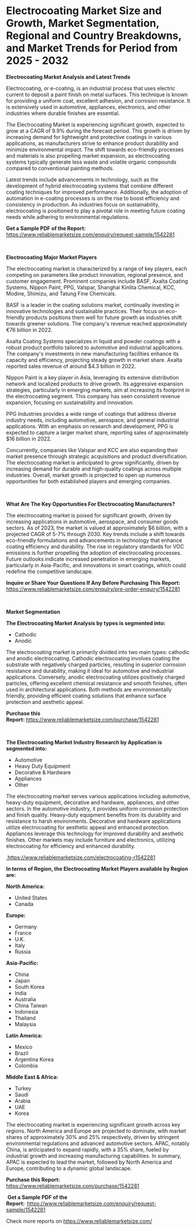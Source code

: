 <p><h1>Electrocoating Market Size and Growth, Market Segmentation, Regional and Country Breakdowns, and Market Trends for Period from 2025 -  2032</h1></p><p><strong>Electrocoating Market Analysis and Latest Trends</strong></p>
<p><p>Electrocoating, or e-coating, is an industrial process that uses electric current to deposit a paint finish on metal surfaces. This technique is known for providing a uniform coat, excellent adhesion, and corrosion resistance. It is extensively used in automotive, appliances, electronics, and other industries where durable finishes are essential.</p><p>The Electrocoating Market is experiencing significant growth, expected to grow at a CAGR of 9.9% during the forecast period. This growth is driven by increasing demand for lightweight and protective coatings in various applications, as manufacturers strive to enhance product durability and minimize environmental impact. The shift towards eco-friendly processes and materials is also propelling market expansion, as electrocoating systems typically generate less waste and volatile organic compounds compared to conventional painting methods.</p><p>Latest trends include advancements in technology, such as the development of hybrid electrocoating systems that combine different coating techniques for improved performance. Additionally, the adoption of automation in e-coating processes is on the rise to boost efficiency and consistency in production. As industries focus on sustainability, electrocoating is positioned to play a pivotal role in meeting future coating needs while adhering to environmental regulations.</p></p>
<p><strong>Get a Sample PDF of the Report:&nbsp;</strong> <a href="https://www.reliablemarketsize.com/enquiry/request-sample/1542281?utm_campaign=3530&utm_medium=2&utm_source=Github&utm_content=ia&utm_term=31032025&utm_id=electrocoating">https://www.reliablemarketsize.com/enquiry/request-sample/1542281</a></p>
<p>&nbsp;</p>
<p><strong>Electrocoating Major Market Players</strong></p>
<p><p>The electrocoating market is characterized by a range of key players, each competing on parameters like product innovation, regional presence, and customer engagement. Prominent companies include BASF, Axalta Coating Systems, Nippon Paint, PPG, Valspar, Shanghai Kinlita Chemical, KCC, Modine, Shimizu, and Tatung Fine Chemicals.</p><p>BASF is a leader in the coating solutions market, continually investing in innovative technologies and sustainable practices. Their focus on eco-friendly products positions them well for future growth as industries shift towards greener solutions. The company's revenue reached approximately €76 billion in 2022.</p><p>Axalta Coating Systems specializes in liquid and powder coatings with a robust product portfolio tailored to automotive and industrial applications. The company's investments in new manufacturing facilities enhance its capacity and efficiency, projecting steady growth in market share. Axalta reported sales revenue of around $4.3 billion in 2022.</p><p>Nippon Paint is a key player in Asia, leveraging its extensive distribution network and localized products to drive growth. Its aggressive expansion strategies, particularly in emerging markets, aim at increasing its footprint in the electrocoating segment. This company has seen consistent revenue expansion, focusing on sustainability and innovation.</p><p>PPG Industries provides a wide range of coatings that address diverse industry needs, including automotive, aerospace, and general industrial applications. With an emphasis on research and development, PPG is expected to capture a larger market share, reporting sales of approximately $16 billion in 2022.</p><p>Concurrently, companies like Valspar and KCC are also expanding their market presence through strategic acquisitions and product diversification. The electrocoating market is anticipated to grow significantly, driven by increasing demand for durable and high-quality coatings across multiple industries. Overall, market growth is projected to open up numerous opportunities for both established players and emerging companies.</p></p>
<p>&nbsp;</p>
<p><strong>What Are The Key Opportunities For Electrocoating Manufacturers?</strong></p>
<p><p>The electrocoating market is poised for significant growth, driven by increasing applications in automotive, aerospace, and consumer goods sectors. As of 2023, the market is valued at approximately $6 billion, with a projected CAGR of 5-7% through 2030. Key trends include a shift towards eco-friendly formulations and advancements in technology that enhance coating efficiency and durability. The rise in regulatory standards for VOC emissions is further propelling the adoption of electrocoating processes. Future outlooks indicate increased penetration in emerging markets, particularly in Asia-Pacific, and innovations in smart coatings, which could redefine the competitive landscape.</p></p>
<p><strong>Inquire or Share Your Questions If Any Before Purchasing This Report:</strong> <a href="https://www.reliablemarketsize.com/enquiry/pre-order-enquiry/1542281?utm_campaign=3530&utm_medium=2&utm_source=Github&utm_content=ia&utm_term=31032025&utm_id=electrocoating">https://www.reliablemarketsize.com/enquiry/pre-order-enquiry/1542281</a></p>
<p>&nbsp;</p>
<p><strong>Market Segmentation</strong></p>
<p><strong>The Electrocoating Market Analysis by types is segmented into:</strong></p>
<p><ul><li>Cathodic</li><li>Anodic</li></ul></p>
<p><p>The electrocoating market is primarily divided into two main types: cathodic and anodic electrocoating. Cathodic electrocoating involves coating the substrate with negatively charged particles, resulting in superior corrosion resistance and durability, making it ideal for automotive and industrial applications. Conversely, anodic electrocoating utilizes positively charged particles, offering excellent chemical resistance and smooth finishes, often used in architectural applications. Both methods are environmentally friendly, providing efficient coating solutions that enhance surface protection and aesthetic appeal.</p></p>
<p><strong>Purchase this Report:&nbsp;</strong><a href="https://www.reliablemarketsize.com/purchase/1542281?utm_campaign=3530&utm_medium=2&utm_source=Github&utm_content=ia&utm_term=31032025&utm_id=electrocoating">https://www.reliablemarketsize.com/purchase/1542281</a></p>
<p>&nbsp;</p>
<p><strong>The Electrocoating Market Industry Research by Application is segmented into:</strong></p>
<p><ul><li>Automotive</li><li>Heavy Duty Equipment</li><li>Decorative & Hardware</li><li>Appliances</li><li>Other</li></ul></p>
<p><p>The electrocoating market serves various applications including automotive, heavy-duty equipment, decorative and hardware, appliances, and other sectors. In the automotive industry, it provides uniform corrosion protection and finish quality. Heavy-duty equipment benefits from its durability and resistance to harsh environments. Decorative and hardware applications utilize electrocoating for aesthetic appeal and enhanced protection. Appliances leverage this technology for improved durability and aesthetic finishes. Other markets may include furniture and electronics, utilizing electrocoating for efficiency and enhanced durability.</p></p>
<p><a href="https://www.reliablemarketsize.com/electrocoating-r1542281?utm_campaign=3530&utm_medium=2&utm_source=Github&utm_content=ia&utm_term=31032025&utm_id=electrocoating">&nbsp;https://www.reliablemarketsize.com/electrocoating-r1542281</a></p>
<p><strong>In terms of Region, the Electrocoating Market Players available by Region are:</strong></p>
<p>
    <p> <strong> North America: </strong>
        <ul>
            <li>United States</li>
            <li>Canada</li>
        </ul>
        </p> 
    <p> <strong> Europe: </strong>
        <ul>
            <li>Germany</li>
            <li>France</li>
            <li>U.K.</li>
            <li>Italy</li>
            <li>Russia</li>
        </ul>
        </p> 
    <p> <strong> Asia-Pacific: </strong>
        <ul>
            <li>China</li>
            <li>Japan</li>
            <li>South Korea</li>
            <li>India</li>
            <li>Australia</li>
            <li>China Taiwan</li>
            <li>Indonesia</li>
            <li>Thailand</li>
            <li>Malaysia</li>
        </ul>
        </p> 
    <p> <strong> Latin America: </strong>
        <ul>
            <li>Mexico</li>
            <li>Brazil</li>
            <li>Argentina Korea</li>
            <li>Colombia</li>
        </ul>
        </p> 
    <p> <strong> Middle East & Africa: </strong>
        <ul>
            <li>Turkey</li>
            <li>Saudi</li>
            <li>Arabia</li>
            <li>UAE</li>
            <li>Korea</li>
        </ul>
    </p>
    </p>
<p><p>The electrocoating market is experiencing significant growth across key regions. North America and Europe are projected to dominate, with market shares of approximately 30% and 25% respectively, driven by stringent environmental regulations and advanced automotive sectors. APAC, notably China, is anticipated to expand rapidly, with a 35% share, fueled by industrial growth and increasing manufacturing capabilities. In summary, APAC is expected to lead the market, followed by North America and Europe, contributing to a dynamic global landscape.</p></p>
<p><strong>Purchase this Report: </strong><a href="https://www.reliablemarketsize.com/purchase/1542281?utm_campaign=3530&utm_medium=2&utm_source=Github&utm_content=ia&utm_term=31032025&utm_id=electrocoating">https://www.reliablemarketsize.com/purchase/1542281</a></p>
<p>&nbsp;<strong>Get a Sample PDF of the Report:&nbsp;&nbsp;</strong><a href="https://www.reliablemarketsize.com/enquiry/request-sample/1542281?utm_campaign=3530&utm_medium=2&utm_source=Github&utm_content=ia&utm_term=31032025&utm_id=electrocoating">https://www.reliablemarketsize.com/enquiry/request-sample/1542281</a></p>
<p><strong></strong></p>
<p>Check more reports on <a href="https://www.reliablemarketsize.com/?utm_campaign=3530&utm_medium=2&utm_source=Github&utm_content=ia&utm_term=31032025&utm_id=electrocoating">https://www.reliablemarketsize.com/</a></p>